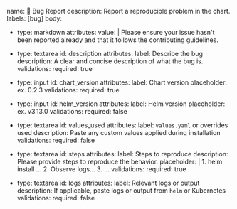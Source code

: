 name: 🐛 Bug Report
description: Report a reproducible problem in the chart.
labels: [bug]
body:
  - type: markdown
    attributes:
      value: |
        Please ensure your issue hasn't been reported already and that it follows the contributing guidelines.

  - type: textarea
    id: description
    attributes:
      label: Describe the bug
      description: A clear and concise description of what the bug is.
    validations:
      required: true

  - type: input
    id: chart_version
    attributes:
      label: Chart version
      placeholder: ex. 0.2.3
    validations:
      required: true

  - type: input
    id: helm_version
    attributes:
      label: Helm version
      placeholder: ex. v3.13.0
    validations:
      required: false

  - type: textarea
    id: values_used
    attributes:
      label: `values.yaml` or overrides used
      description: Paste any custom values applied during installation
    validations:
      required: false

  - type: textarea
    id: steps
    attributes:
      label: Steps to reproduce
      description: Please provide steps to reproduce the behavior.
      placeholder: |
        1. helm install ...
        2. Observe logs...
        3. ...
    validations:
      required: true

  - type: textarea
    id: logs
    attributes:
      label: Relevant logs or output
      description: If applicable, paste logs or output from `helm` or Kubernetes
    validations:
      required: false
